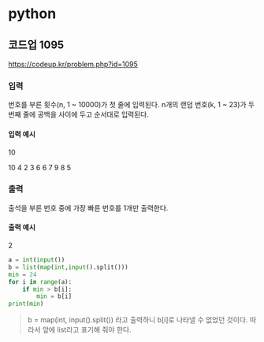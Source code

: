 # python

## 코드업 1095

https://codeup.kr/problem.php?id=1095



### 입력

번호를 부른 횟수(n, 1 ~ 10000)가 첫 줄에 입력된다.
n개의 랜덤 번호(k, 1 ~ 23)가 두 번째 줄에 공백을 사이에 두고 순서대로 입력된다.

#### 입력 예시

10 

10 4 2 3 6 6 7 9 8 5



### 출력

출석을 부른 번호 중에 가장 빠른 번호를 1개만 출력한다.

####  출력 예시

2



```python
a = int(input())
b = list(map(int,input().split()))
min = 24
for i in range(a):
    if min > b[i]:
        min = b[i]
print(min)
```

> b = map(int, input().split()) 라고 출력하니 b[i]로 나타낼 수 없었던 것이다. 따라서 앞에 list라고 표기해 줘야 한다.